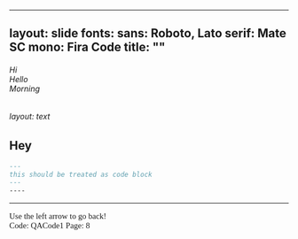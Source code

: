 
---
layout: slide
fonts: 
  sans: Roboto, Lato
  serif: Mate SC
  mono: Fira Code
  title: ""
---

[comment]: # (Notes)
[comment]: # (Playing PICS, copy pick and paste)
[comment]: # (Had to use ###### for formatting or pic formatting is lost)
[comment]: # (<hr> or --- creates a line)
[comment]: # (<br\> for a hard retun, some can use double space bar)
[comment]: # (<br /> for a hard retun, some can use double space bar)


<H6>Hi <br />
Hello <br />
Morning <br />
<H6>

layout: text

Hey
---

```md
---
this should be treated as code block
---
----
```
<HR>
<p style="font-family: times, serif; font-size:11pt; font-style:normal"> <!---in line comments--->
Use the left arrow to go back!<br /> <!---in line comments--->
Code: QACode1
Page: 8
</p>
